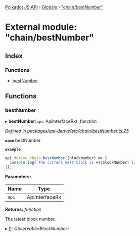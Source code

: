 [Polkadot JS API](../README.md) › [Globals](../globals.md) › ["chain/bestNumber"](_chain_bestnumber_.md)

# External module: "chain/bestNumber"

## Index

### Functions

* [bestNumber](_chain_bestnumber_.md#bestnumber)

## Functions

###  bestNumber

▸ **bestNumber**(`api`: ApiInterfaceRx): *function*

*Defined in [packages/api-derive/src/chain/bestNumber.ts:25](https://github.com/polkadot-js/api/blob/fefcc2e0dc/packages/api-derive/src/chain/bestNumber.ts#L25)*

**`name`** bestNumber

**`example`** 
<BR>

```javascript
api.derive.chain.bestNumber((blockNumber) => {
  console.log(`the current best block is #${blockNumber}`);
});
```

**Parameters:**

Name | Type |
------ | ------ |
`api` | ApiInterfaceRx |

**Returns:** *function*

The latest block number.

▸ (): *Observable‹BlockNumber›*
